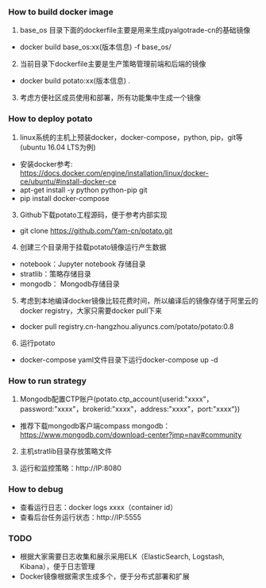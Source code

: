 ### How to build docker image
1. base_os 目录下面的dockerfile主要是用来生成pyalgotrade-cn的基础镜像
  * docker build base_os:xx(版本信息) -f base_os/

2. 当前目录下dockerfile主要是生产策略管理前端和后端的镜像
  * docker build potato:xx(版本信息) .

3. 考虑方便社区成员使用和部署，所有功能集中生成一个镜像

### How to deploy potato
1. linux系统的主机上预装docker，docker-compose，python, pip，git等(ubuntu 16.04 LTS为例)
  * 安装docker参考: https://docs.docker.com/engine/installation/linux/docker-ce/ubuntu/#install-docker-ce
  * apt-get install -y python python-pip git
  * pip install docker-compose

3. Github下载potato工程源码，便于参考内部实现
  * git clone https://github.com/Yam-cn/potato.git

4. 创建三个目录用于挂载potato镜像运行产生数据
  * notebook：Jupyter notebook 存储目录
  * stratlib：策略存储目录
  * mongodb： Mongodb存储目录

5. 考虑到本地编译docker镜像比较花费时间，所以编译后的镜像存储于阿里云的docker registry，大家只需要docker pull下来
  * docker pull registry.cn-hangzhou.aliyuncs.com/potato/potato:0.8

6. 运行potato
  * docker-compose yaml文件目录下运行docker-compose up -d

### How to run strategy
1. Mongodb配置CTP账户(potato.ctp_account{userid:"xxxx"，password:"xxxx"，brokerid:"xxxx"，address:"xxxx"，port:"xxxx“})
  * 推荐下载mongodb客户端compass mongodb： https://www.mongodb.com/download-center?jmp=nav#community

2. 主机stratlib目录存放策略文件

3. 运行和监控策略：http://IP:8080

### How to debug
  * 查看运行日志：docker logs xxxx（container id）
  * 查看后台任务运行状态：http://IP:5555

### TODO
  * 根据大家需要日志收集和展示采用ELK（ElasticSearch, Logstash, Kibana），便于日志管理
  * Docker镜像根据需求生成多个，便于分布式部署和扩展
